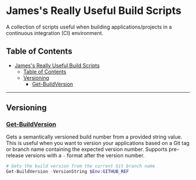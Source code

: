 # James's Really Useful Build Scripts

A collection of scripts useful when building applications/projects in a continuous integration (CI) environment.

## Table of Contents

- [James's Really Useful Build Scripts](#jamess-really-useful-build-scripts)
  - [Table of Contents](#table-of-contents)
  - [Versioning](#versioning)
    - [Get-BuildVersion](#get-buildversion)

---

## Versioning

### [Get-BuildVersion](./Get-BuildVersion.psm1)

Gets a semantically versioned build number from a provided string value. This is useful when you want to version your applications based on a Git tag or branch name containing the expected version number. Supports pre-release versions with a `-` format after the version number.

```powershell
# Gets the build version from the current Git branch name
Get-BuildVersion -VersionString $Env:GITHUB_REF
```

